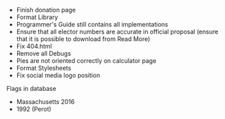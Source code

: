-   Finish donation page
-   Format Library
-   Programmer's Guide still contains all implementations
-   Ensure that all elector numbers are accurate in official proposal (ensure that it is possible to download from Read More)
-   Fix 404.html
-   Remove all Debugs
-   Pies are not oriented correctly on calculator page
-   Format Stylesheets
-   Fix social media logo position

Flags in database

-   Massachusetts 2016
-   1992 (Perot)
